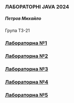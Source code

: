 ### ЛАБОРАТОРНІ JAVA 2024 
##### Петров Михайло
Група ТЗ-21

### [Лабораторна №1](https://github.com/BearPetrov/Lab_java2024/tree/main/src/Lab1)
### [Лабораторна №2](https://github.com/BearPetrov/Lab_java2024/tree/main/src/Lab2)
### [Лабораторна №3](https://github.com/BearPetrov/Lab_java2024/tree/main/src/Lab3)
### [Лабораторна №4](https://github.com/BearPetrov/Lab_java2024/tree/main/src/Lab4)
### [Лабораторна №5](https://github.com/BearPetrov/Lab_java2024/tree/main/src/Lab5)